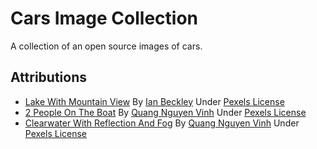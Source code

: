 # Cars Image Collection

A collection of an open source images of cars.

## Attributions
- [Lake With Mountain View](https://www.pexels.com/photo/lake-with-mountain-view-2440021) By [Ian Beckley](https://www.pexels.com/@ian-beckley-1278367) Under [Pexels License](https://www.pexels.com/license)
- [2 People On The Boat](https://www.pexels.com/photo/2-people-on-the-boat-2166711) By [Quang Nguyen Vinh](https://www.pexels.com/@quang-nguyen-vinh-222549) Under [Pexels License](https://www.pexels.com/license)
- [Clearwater With Reflection And Fog](https://www.pexels.com/photo/photo-of-body-of-water-2649403) By [Quang Nguyen Vinh](https://www.pexels.com/@quang-nguyen-vinh-222549) Under [Pexels License](https://www.pexels.com/license)